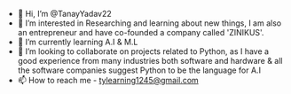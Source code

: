 - 👋 Hi, I’m @TanayYadav22
- 👀 I’m interested in Researching and learning about new things, I am also an entrepreneur and have co-founded a company called 'ZINIKUS'.
- 🌱 I’m currently learning A.I & M.L
- 💞️ I’m looking to collaborate on projects related to Python, as I have a good experience from many industries both software and hardware & all the software companies suggest Python to be the language for A.I 
- 📫 How to reach me - tylearning1245@gmail.com

<!---
TanayYadav22/TanayYadav22 is a ✨ special ✨ repository because its `README.md` (this file) appears on your GitHub profile.
You can click the Preview link to take a look at your changes.
--->
